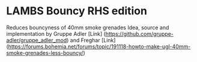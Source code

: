# LAMBS Bouncy RHS edition 
Reduces bouncyness of 40mm smoke grenades 
Idea, source and implementation by Gruppe Adler [Link] (https://github.com/gruppe-adler/gruppe_adler_mod) and Freghar [Link] (https://forums.bohemia.net/forums/topic/191118-howto-make-ugl-40mm-smoke-grenades-less-bouncy/)
